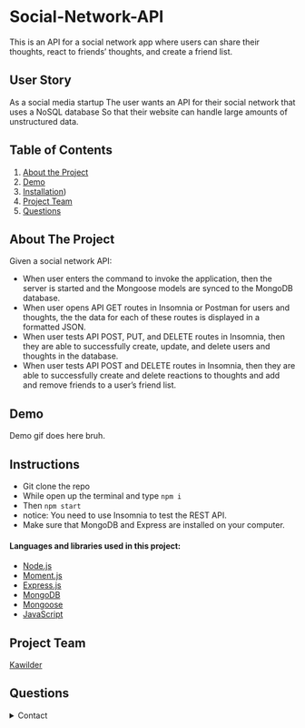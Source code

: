 # Social-Network-API
This is an API for a social network app where users can share their thoughts, react to friends’ thoughts, and create a friend list.
## User Story
As a social media startup
The user wants an API for their social network that uses a NoSQL database
So that their website can handle large amounts of unstructured data.

## Table of Contents 
1. [About the Project](#About-The-Project)
1. [Demo](#Demo)
1. [Installation](#Installation))
1. [Project Team](#Project-Team)
1. [Questions](#Questions)

## About The Project
Given a social network API:
- When user enters the command to invoke the application, then the server is started and the Mongoose models are synced to the MongoDB database.
- When user opens API GET routes in Insomnia or Postman for users and thoughts, the the data for each of these routes is displayed in a formatted JSON.
- When user tests API POST, PUT, and DELETE routes in Insomnia, then they are able to successfully create, update, and delete users and thoughts in the database.
- When user tests API POST and DELETE routes in Insomnia, then they are able to successfully create and delete reactions to thoughts and add and remove friends to a user’s friend list.
## Demo
Demo gif does here bruh.

## Instructions
- Git clone the repo
- While open up the terminal and type `npm i`
- Then `npm start`
- notice: You need to use Insomnia to test the REST API.
- Make sure that MongoDB and Express are installed on your computer.

#### Languages and libraries used in this project:
- <a href="https://nodejs.org/">Node.js</a>
- <a href="https://momentjs.com/">Moment.js</a>
- <a href="https://www.npmjs.com/package/express">Express.js</a>
- <a href="https://www.mongodb.com/">MongoDB</a>
- <a href="https://mongoosejs.com/">Mongoose</a>
- <a href="https://www.javascript.com/">JavaScript</a>

## Project Team
[Kawilder](https://github.com/Kawilder) <br>

## Questions
<details>
    <summary>Contact</summary>
    kevin_wilde564@yahoo.com
</details>